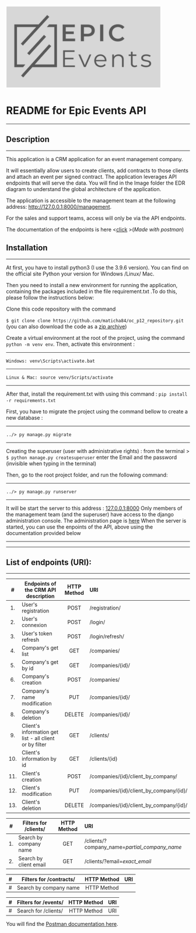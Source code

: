 ![logo](https://github.com/maticha84/oc_p12_repository/blob/master/image/logo.png)

# README for Epic Events API
___
## Description
___
This application is a CRM application for an event management company. 

It will essentially allow users to create clients, add contracts to those clients and attach an event per signed contract.
The application leverages API endpoints that will serve the data.
You will find in the Image folder the EDR diagram to understand the global architecture of the application. 

The application is accessible to the management team at the following address: http://127.0.0.1:8000/management.

For the sales and support teams, access will only be via the API endpoints. 

The documentation of the endpoints is here <[click](https://documenter.getpostman.com/view/16915168/UVkmRcZd) >(_Made with postman_)

## Installation
___
At first, you have to install python3 (I use the 3.9.6 version). You can find on the official site Python your version for Windows /Linux/ Mac.

Then you need to install a new environment for running the application, containing the packages included in the file requirement.txt .To do this, please follow the instructions below:

Clone this code repository with the command 

`$ git clone clone https://github.com/maticha84/oc_p12_repository.git`  (you can also download the code as a [zip archive](https://github.com/maticha84/oc_p12_repository/archive/refs/heads/master.zip))


Create a virtual environment at the root of the project, using the command `python -m venv env`. Then, activate this environment :

---
    Windows: venv\Scripts\activate.bat
---
    Linux & Mac: source venv/Scripts/activate
---
After that, install the requirement.txt with using this command : `pip install -r requirements.txt`

First, you have to migrate the project using the command bellow to create a new database : 

---
    ../> py manage.py migrate
---
Creating the superuser (user with administrative rights) :
from the terminal > `$ python manage.py createsuperuser`
enter the Email and the password (invisible when typing in the terminal)

Then, go to the root project folder, and run the following command: 

---
    ../> py manage.py runserver
---

It will be start the server to this address : [127.0.0.1:8000](http://127.0.0.1:8080)
Only members of the management team (and the superuser) have access to the django administration console.
The administration page is [here](http://127.0.0.1:8080/management/)
When the server is started, you can use the enpoints of the API, above using the documentation provided below
___
___
## List of endpoints (URI): 
___


|  #  | Endpoints of the CRM API description                                                            |  HTTP Method | URI                                      |
|:---:|------------------------------------------------------------------------------------------------|:------------:|:-----------------------------------------|
|  1. | User's registration                                                                            |     POST     | /registration/                           |
|  2. | User's connexion                                                                               |     POST     | /login/                                  |
|  3. | User's token refresh                                                                           |     POST     | /login/refresh/                          |
|  4. | Company's get list                                                                             |     GET      | /companies/                              |
|  5. | Company's get by id                                                                            |     GET      | /companies/{id}/                         |
|  6. | Company's creation                                                                             |     POST     | /companies/                              |
|  7. | Company's name modification                                                                    |     PUT      | /companies/{id}/                         |
|  8. | Company's deletion                                                                             |     DELETE   | /companies/{id}/                         |
|  9. | Client's information get list - all client or by filter                                        |     GET      | /clients/                                |
|  10.| Client's information by id                                                                     |     GET      | /clients/{id}                            |
|  11.| Client's creation                                                                              |     POST     | /companies/{id}/client_by_company/       |
|  12.| Client's modification                                                                          |     PUT      | /companies/{id}/client_by_company/{id}/  |
|  13.| Client's deletion                                                                              |     DELETE   | /companies/{id}/client_by_company/{id}/  |






|  #  | Filters for /clients/                     | HTTP Method  |    URI                                           |
|:---:|-------------------------------------------|:------------:|:-------------------------------------------------|
|  1. | Search by company name                    | GET          |    /clients/?company_name=_partial_company_name_ |
|  2. | Search by client email                    | GET          |    /clients/?email=_exact_email_                 |


|  #  | Filters for /contracts/                   | HTTP Method  |    URI                                   |
|:---:|-------------------------------------------|:------------:|:-----------------------------------------|
|  #  | Search by company name                    | HTTP Method  |                                          |

|  #  | Filters for /events/                      | HTTP Method  |    URI                                   |
|:---:|-------------------------------------------|:------------:|:-----------------------------------------|
|  #  | Search for /clients/                      | HTTP Method  |    URI                                   |

You will find the [Postman documentation here](https://documenter.getpostman.com/view/16915168/UVkmRcZd).